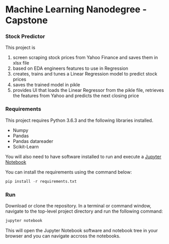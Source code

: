 # Machine Learning Nanodegree - Capstone
### Stock Predictor

This project is
1) screen scraping stock prices from Yahoo Finance and saves them in xlsx file
2) based on EDA engineers features to use in Regression
3) creates, trains and tunes a Linear Regression model to predict stock prices
4) saves the trained model in pikle
5) provides UI that loads the Linear Regressor from the pikle file, retrieves the features from Yahoo and predicts the next closing price 

### Requirements

This project requires Python 3.6.3 and the following libraries installed.
- Numpy
- Pandas
- Pandas datareader
- Scikit-Learn

You will also need to have software installed to run and execute a <a href="http://ipython.org/notebook.html">Jupyter Notebook</a> 

You can install the requirements using the command below:

```python
pip install -r requirements.txt
```

### Run

Download or clone the repository.  In a terminal or command window, navigate to the top-level project directory and run the following command:

```python
jupyter notebook
```

This will open the Jupyter Notebook software and notebook tree in your browser and you can navigate accross the notebooks.




